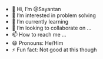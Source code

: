 - 👋 Hi, I’m @Sayantan
- 👀 I’m interested in problem solving
- 🌱 I’m currently learning 
- 💞️ I’m looking to collaborate on ...
- 📫 How to reach me ...
- 😄 Pronouns: He/Him
- ⚡ Fun fact: Not good at this though

<!---
Sayantann018/Sayantann018 is a ✨ special ✨ repository because its `README.md` (this file) appears on your GitHub profile.
You can click the Preview link to take a look at your changes.
--->
